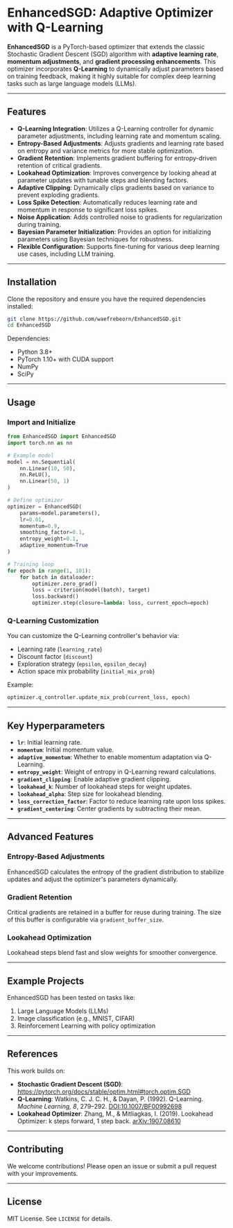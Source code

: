 # EnhancedSGD: Adaptive Optimizer with Q-Learning

**EnhancedSGD** is a PyTorch-based optimizer that extends the classic Stochastic Gradient Descent (SGD) algorithm with **adaptive learning rate**, **momentum adjustments**, and **gradient processing enhancements**. This optimizer incorporates **Q-Learning** to dynamically adjust parameters based on training feedback, making it highly suitable for complex deep learning tasks such as large language models (LLMs).

---

## Features

- **Q-Learning Integration**: Utilizes a Q-Learning controller for dynamic parameter adjustments, including learning rate and momentum scaling.
- **Entropy-Based Adjustments**: Adjusts gradients and learning rate based on entropy and variance metrics for more stable optimization.
- **Gradient Retention**: Implements gradient buffering for entropy-driven retention of critical gradients.
- **Lookahead Optimization**: Improves convergence by looking ahead at parameter updates with tunable steps and blending factors.
- **Adaptive Clipping**: Dynamically clips gradients based on variance to prevent exploding gradients.
- **Loss Spike Detection**: Automatically reduces learning rate and momentum in response to significant loss spikes.
- **Noise Application**: Adds controlled noise to gradients for regularization during training.
- **Bayesian Parameter Initialization**: Provides an option for initializing parameters using Bayesian techniques for robustness.
- **Flexible Configuration**: Supports fine-tuning for various deep learning use cases, including LLM training.

---

## Installation

Clone the repository and ensure you have the required dependencies installed:

```bash
git clone https://github.com/waefrebeorn/EnhancedSGD.git
cd EnhancedSGD
```

Dependencies:
- Python 3.8+
- PyTorch 1.10+ with CUDA support
- NumPy
- SciPy

---

## Usage

### Import and Initialize

```python
from EnhancedSGD import EnhancedSGD
import torch.nn as nn

# Example model
model = nn.Sequential(
    nn.Linear(10, 50),
    nn.ReLU(),
    nn.Linear(50, 1)
)

# Define optimizer
optimizer = EnhancedSGD(
    params=model.parameters(),
    lr=0.01,
    momentum=0.9,
    smoothing_factor=0.1,
    entropy_weight=0.1,
    adaptive_momentum=True
)

# Training loop
for epoch in range(1, 101):
    for batch in dataloader:
        optimizer.zero_grad()
        loss = criterion(model(batch), target)
        loss.backward()
        optimizer.step(closure=lambda: loss, current_epoch=epoch)
```

### Q-Learning Customization

You can customize the Q-Learning controller's behavior via:
- Learning rate (`learning_rate`)
- Discount factor (`discount`)
- Exploration strategy (`epsilon`, `epsilon_decay`)
- Action space mix probability (`initial_mix_prob`)

Example:
```python
optimizer.q_controller.update_mix_prob(current_loss, epoch)
```

---

## Key Hyperparameters

- **`lr`**: Initial learning rate.
- **`momentum`**: Initial momentum value.
- **`adaptive_momentum`**: Whether to enable momentum adaptation via Q-Learning.
- **`entropy_weight`**: Weight of entropy in Q-Learning reward calculations.
- **`gradient_clipping`**: Enable adaptive gradient clipping.
- **`lookahead_k`**: Number of lookahead steps for weight updates.
- **`lookahead_alpha`**: Step size for lookahead blending.
- **`loss_correction_factor`**: Factor to reduce learning rate upon loss spikes.
- **`gradient_centering`**: Center gradients by subtracting their mean.

---

## Advanced Features

### Entropy-Based Adjustments

EnhancedSGD calculates the entropy of the gradient distribution to stabilize updates and adjust the optimizer's parameters dynamically.

### Gradient Retention

Critical gradients are retained in a buffer for reuse during training. The size of this buffer is configurable via `gradient_buffer_size`.

### Lookahead Optimization

Lookahead steps blend fast and slow weights for smoother convergence.

---

## Example Projects

EnhancedSGD has been tested on tasks like:
1. Large Language Models (LLMs)
2. Image classification (e.g., MNIST, CIFAR)
3. Reinforcement Learning with policy optimization

---

## References

This work builds on:
- **Stochastic Gradient Descent (SGD)**: https://pytorch.org/docs/stable/optim.html#torch.optim.SGD
- **Q-Learning**: Watkins, C. J. C. H., & Dayan, P. (1992). Q-Learning. *Machine Learning, 8*, 279–292. [DOI:10.1007/BF00992698](https://doi.org/10.1007/BF00992698)
- **Lookahead Optimizer**: Zhang, M., & Mitliagkas, I. (2019). Lookahead Optimizer: k steps forward, 1 step back. [arXiv:1907.08610](https://arxiv.org/abs/1907.08610)

---

## Contributing

We welcome contributions! Please open an issue or submit a pull request with your improvements.

---

## License

MIT License. See `LICENSE` for details.
